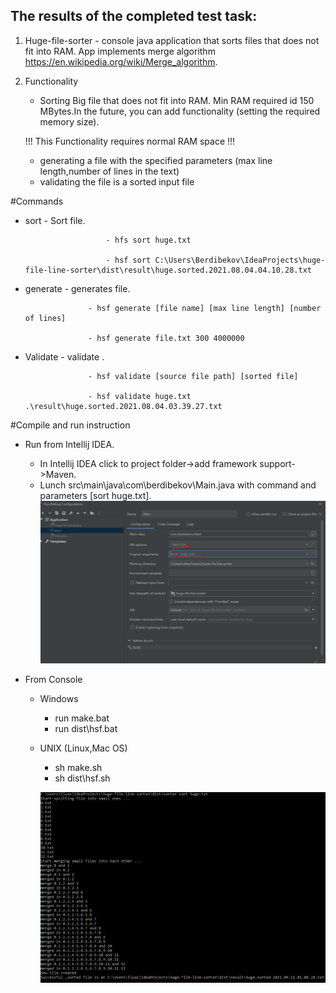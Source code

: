 
 The results of the completed test task:
 -
 1. Huge-file-sorter - console java application that sorts files that does not fit into RAM. 
 App implements merge algorithm https://en.wikipedia.org/wiki/Merge_algorithm.

 1. Functionality
    - Sorting Big file that does not fit into RAM. Min RAM required id 150 MBytes.In the future,
    you can add functionality (setting the required memory size).

    !!! This Functionality requires normal RAM space !!!
    - generating a file with the specified parameters (max line length,number of lines in the text)
    - validating the file is a sorted input file


#Commands

+ sort              - Sort file. 

                        - hfs sort huge.txt
                        
                        - hsf sort C:\Users\Berdibekov\IdeaProjects\huge-file-line-sorter\dist\result\huge.sorted.2021.08.04.04.10.28.txt
                       

+ generate          - generates file.

                    - hsf generate [file name] [max line length] [number of lines]
                    
                    - hsf generate file.txt 300 4000000

+ Validate      - validate .

                    - hsf validate [source file path] [sorted file]
                    
                    - hsf validate huge.txt .\result\huge.sorted.2021.08.04.03.39.27.txt

#Compile and run instruction

- Run from Intellij IDEA.
    - In Intellij IDEA click to project folder->add framework support->Maven.
    - Lunch src\main\java\com\berdibekov\Main.java with command and parameters [sort huge.txt].
    ![](docs/IDEA.png)

- From Console
    - Windows
        - run make.bat
        - run dist\hsf.bat
    - UNIX (Linux,Mac OS)
        - sh make.sh
        - sh dist\hsf.sh
        
        ![](docs/terminal.png)